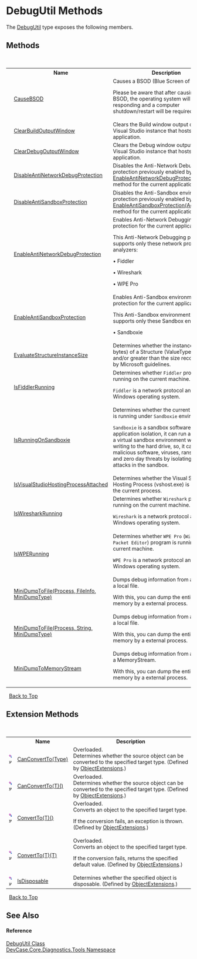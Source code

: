 # DebugUtil Methods
 

The <a href="T_DevCase_Core_Diagnostics_Tools_DebugUtil">DebugUtil</a> type exposes the following members.


## Methods
&nbsp;<table><tr><th></th><th>Name</th><th>Description</th></tr><tr><td>![Public method](media/pubmethod.gif "Public method")![Static member](media/static.gif "Static member")</td><td><a href="M_DevCase_Core_Diagnostics_Tools_DebugUtil_CauseBSOD">CauseBSOD</a></td><td>
Causes a BSOD (Blue Screen of Death). 

 Please be aware that after causing the BSOD, the operating system will stop responding and a computer shutdown/restart will be required.</td></tr><tr><td>![Public method](media/pubmethod.gif "Public method")![Static member](media/static.gif "Static member")![Code example](media/CodeExample.png "Code example")</td><td><a href="M_DevCase_Core_Diagnostics_Tools_DebugUtil_ClearBuildOutputWindow">ClearBuildOutputWindow</a></td><td>
Clears the Build window output of the Visual Studio instance that hosts the current application.</td></tr><tr><td>![Public method](media/pubmethod.gif "Public method")![Static member](media/static.gif "Static member")![Code example](media/CodeExample.png "Code example")</td><td><a href="M_DevCase_Core_Diagnostics_Tools_DebugUtil_ClearDebugOutputWindow">ClearDebugOutputWindow</a></td><td>
Clears the Debug window output of the Visual Studio instance that hosts the current application.</td></tr><tr><td>![Public method](media/pubmethod.gif "Public method")![Static member](media/static.gif "Static member")![Code example](media/CodeExample.png "Code example")</td><td><a href="M_DevCase_Core_Diagnostics_Tools_DebugUtil_DisableAntiNetworkDebugProtection">DisableAntiNetworkDebugProtection</a></td><td>
Disables the Anti-Network Debugging protection previously enabled by <a href="M_DevCase_Core_Diagnostics_Tools_DebugUtil_EnableAntiNetworkDebugProtection">EnableAntiNetworkDebugProtection(Action)</a> method for the current application.</td></tr><tr><td>![Public method](media/pubmethod.gif "Public method")![Static member](media/static.gif "Static member")![Code example](media/CodeExample.png "Code example")</td><td><a href="M_DevCase_Core_Diagnostics_Tools_DebugUtil_DisableAntiSandboxProtection">DisableAntiSandboxProtection</a></td><td>
Disables the Anti-Sandbox environment protection previously enabled by <a href="M_DevCase_Core_Diagnostics_Tools_DebugUtil_EnableAntiSandboxProtection">EnableAntiSandboxProtection(Action)</a> method for the current application.</td></tr><tr><td>![Public method](media/pubmethod.gif "Public method")![Static member](media/static.gif "Static member")![Code example](media/CodeExample.png "Code example")</td><td><a href="M_DevCase_Core_Diagnostics_Tools_DebugUtil_EnableAntiNetworkDebugProtection">EnableAntiNetworkDebugProtection</a></td><td>
Enables Anti-Network Debugging protection for the current application. 

 This Anti-Network Debugging protection supports only these network protocol analyzers: 

 • Fiddler 

 • Wireshark 

 • WPE Pro</td></tr><tr><td>![Public method](media/pubmethod.gif "Public method")![Static member](media/static.gif "Static member")![Code example](media/CodeExample.png "Code example")</td><td><a href="M_DevCase_Core_Diagnostics_Tools_DebugUtil_EnableAntiSandboxProtection">EnableAntiSandboxProtection</a></td><td>
Enables Anti-Sandbox environment protection for the current application. 

 This Anti-Sandbox environment protection supports only these Sandbox environments: 

 • Sandboxie</td></tr><tr><td>![Public method](media/pubmethod.gif "Public method")![Static member](media/static.gif "Static member")![Code example](media/CodeExample.png "Code example")</td><td><a href="M_DevCase_Core_Diagnostics_Tools_DebugUtil_EvaluateStructureInstanceSize">EvaluateStructureInstanceSize</a></td><td>
Determines whether the instance size (in bytes) of a Structure (ValueType) is smaller and/or greater than the size recommended by Microsoft guidelines.</td></tr><tr><td>![Public method](media/pubmethod.gif "Public method")![Static member](media/static.gif "Static member")</td><td><a href="M_DevCase_Core_Diagnostics_Tools_DebugUtil_IsFiddlerRunning">IsFiddlerRunning</a></td><td>
Determines whether `Fiddler` program is running on the current machine. 

`Fiddler` is a network protocol analyzer for Windows operating system.</td></tr><tr><td>![Public method](media/pubmethod.gif "Public method")![Static member](media/static.gif "Static member")</td><td><a href="M_DevCase_Core_Diagnostics_Tools_DebugUtil_IsRunningOnSandboxie">IsRunningOnSandboxie</a></td><td>
Determines whether the current application is running under `Sandboxie` environment. 

`Sandboxie` is a sandbox software for application isolation, it can run a program in a virtual sandbox environment without writing to the hard drive, so, it can block malicious software, viruses, ransom-ware and zero day threats by isolating such attacks in the sandbox.</td></tr><tr><td>![Public method](media/pubmethod.gif "Public method")![Static member](media/static.gif "Static member")![Code example](media/CodeExample.png "Code example")</td><td><a href="M_DevCase_Core_Diagnostics_Tools_DebugUtil_IsVisualStudioHostingProcessAttached">IsVisualStudioHostingProcessAttached</a></td><td>
Determines whether the Visual Studio Hosting Process (vshost.exe) is attached on the current process.</td></tr><tr><td>![Public method](media/pubmethod.gif "Public method")![Static member](media/static.gif "Static member")</td><td><a href="M_DevCase_Core_Diagnostics_Tools_DebugUtil_IsWiresharkRunning">IsWiresharkRunning</a></td><td>
Determines whether `Wireshark` program is running on the current machine. 

`Wireshark` is a network protocol analyzer for Windows operating system.</td></tr><tr><td>![Public method](media/pubmethod.gif "Public method")![Static member](media/static.gif "Static member")</td><td><a href="M_DevCase_Core_Diagnostics_Tools_DebugUtil_IsWPERunning">IsWPERunning</a></td><td>
Determines whether `WPE Pro` (`Winsock Packet Editor`) program is running on the current machine. 

`WPE Pro` is a network protocol analyzer for Windows operating system.</td></tr><tr><td>![Public method](media/pubmethod.gif "Public method")![Static member](media/static.gif "Static member")</td><td><a href="M_DevCase_Core_Diagnostics_Tools_DebugUtil_MiniDumpToFile">MiniDumpToFile(Process, FileInfo, MiniDumpType)</a></td><td>
Dumps debug information from a process to a local file. 

 With this, you can dump the entire allocated memory by a external process.</td></tr><tr><td>![Public method](media/pubmethod.gif "Public method")![Static member](media/static.gif "Static member")</td><td><a href="M_DevCase_Core_Diagnostics_Tools_DebugUtil_MiniDumpToFile_1">MiniDumpToFile(Process, String, MiniDumpType)</a></td><td>
Dumps debug information from a process to a local file. 

 With this, you can dump the entire allocated memory by a external process.</td></tr><tr><td>![Public method](media/pubmethod.gif "Public method")![Static member](media/static.gif "Static member")</td><td><a href="M_DevCase_Core_Diagnostics_Tools_DebugUtil_MiniDumpToMemoryStream">MiniDumpToMemoryStream</a></td><td>
Dumps debug information from a process to a MemoryStream. 

 With this, you can dump the entire allocated memory by a external process.</td></tr></table>&nbsp;
<a href="#debugutil-methods">Back to Top</a>

## Extension Methods
&nbsp;<table><tr><th></th><th>Name</th><th>Description</th></tr><tr><td>![Public Extension Method](media/pubextension.gif "Public Extension Method")![Code example](media/CodeExample.png "Code example")</td><td><a href="M_DevCase_Core_Extensions_Object_ObjectExtensions_CanConvertTo">CanConvertTo(Type)</a></td><td>Overloaded.  
Determines whether the source object can be converted to the specified target type.
 (Defined by <a href="T_DevCase_Core_Extensions_Object_ObjectExtensions">ObjectExtensions</a>.)</td></tr><tr><td>![Public Extension Method](media/pubextension.gif "Public Extension Method")![Code example](media/CodeExample.png "Code example")</td><td><a href="M_DevCase_Core_Extensions_Object_ObjectExtensions_CanConvertTo__1">CanConvertTo(T)()</a></td><td>Overloaded.  
Determines whether the source object can be converted to the specified target type.
 (Defined by <a href="T_DevCase_Core_Extensions_Object_ObjectExtensions">ObjectExtensions</a>.)</td></tr><tr><td>![Public Extension Method](media/pubextension.gif "Public Extension Method")![Code example](media/CodeExample.png "Code example")</td><td><a href="M_DevCase_Core_Extensions_Object_ObjectExtensions_ConvertTo__1">ConvertTo(T)()</a></td><td>Overloaded.  
Converts an object to the specified target type. 

 If the conversion fails, an exception is thrown.
 (Defined by <a href="T_DevCase_Core_Extensions_Object_ObjectExtensions">ObjectExtensions</a>.)</td></tr><tr><td>![Public Extension Method](media/pubextension.gif "Public Extension Method")![Code example](media/CodeExample.png "Code example")</td><td><a href="M_DevCase_Core_Extensions_Object_ObjectExtensions_ConvertTo__1_1">ConvertTo(T)(T)</a></td><td>Overloaded.  
Converts an object to the specified target type. 

 If the conversion fails, returns the specified default value.
 (Defined by <a href="T_DevCase_Core_Extensions_Object_ObjectExtensions">ObjectExtensions</a>.)</td></tr><tr><td>![Public Extension Method](media/pubextension.gif "Public Extension Method")![Code example](media/CodeExample.png "Code example")</td><td><a href="M_DevCase_Core_Extensions_Object_ObjectExtensions_IsDisposable">IsDisposable</a></td><td>
Determines whether the specified object is disposable.
 (Defined by <a href="T_DevCase_Core_Extensions_Object_ObjectExtensions">ObjectExtensions</a>.)</td></tr></table>&nbsp;
<a href="#debugutil-methods">Back to Top</a>

## See Also


#### Reference
<a href="T_DevCase_Core_Diagnostics_Tools_DebugUtil">DebugUtil Class</a><br /><a href="N_DevCase_Core_Diagnostics_Tools">DevCase.Core.Diagnostics.Tools Namespace</a><br />